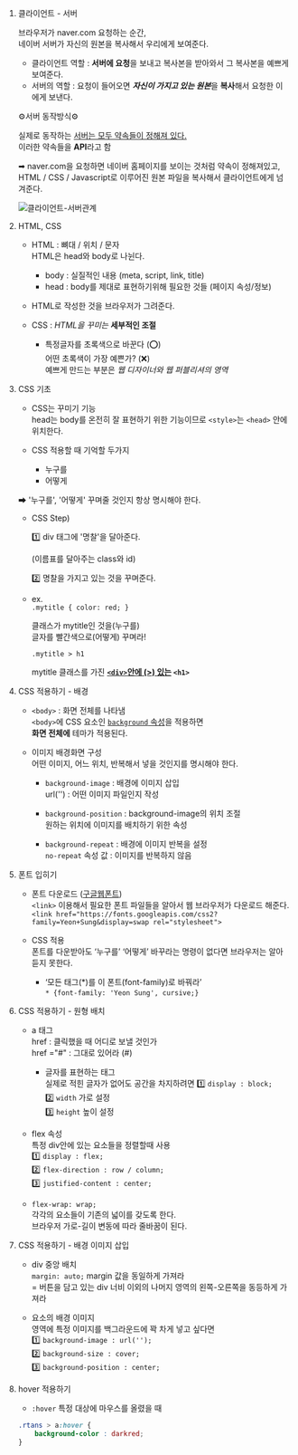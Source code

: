1. 클라이언트 - 서버

    브라우저가 naver.com 요청하는 순간,  
    네이버 서버가 자신의 원본을 복사해서 우리에게 보여준다.
    
    - 클라이언트 역할 : **서버에 요청**을 보내고 복사본을 받아와서 그 복사본을 예쁘게 보여준다.
    - 서버의 역할 : 요청이 들어오면 ***자신이 가지고 있는 원본***을 **복사**해서 요청한 이에게 보낸다.
    
     ⚙서버 동작방식⚙
    
    실제로 동작하는 <u>서버는 모두 약속들이 정해져 있다. </u>  
    이러한 약속들을 **API**라고 함
    
    ➡ naver.com을 요청하면 
    네이버 홈페이지를 보이는 것처럼 약속이 정해져있고,  
    HTML / CSS / Javascript로 이루어진 원본 파일을 복사해서 클라이언트에게 넘겨준다.
    
    ![클라이언트-서버관계](https://s3.us-west-2.amazonaws.com/secure.notion-static.com/f4770f1b-1509-4e69-b971-1cd5ceb258a6/Untitled.png?X-Amz-Algorithm=AWS4-HMAC-SHA256&X-Amz-Content-Sha256=UNSIGNED-PAYLOAD&X-Amz-Credential=AKIAT73L2G45EIPT3X45%2F20220125%2Fus-west-2%2Fs3%2Faws4_request&X-Amz-Date=20220125T110410Z&X-Amz-Expires=86400&X-Amz-Signature=6f4e0b36a59f763fba61322228b6ba9cdeb62a437b4514c1e837ae17db5cc2af&X-Amz-SignedHeaders=host&response-content-disposition=filename%20%3D%22Untitled.png%22&x-id=GetObject)
2. HTML, CSS
    - HTML : 뼈대 / 위치 / 문자  
    HTML은 head와 body로 나뉜다.
        - body : 실질적인 내용 (meta, script, link, title)
        - head :  body를 제대로 표현하기위해 필요한 것들 (페이지 속성/정보)
    - HTML로 작성한 것을 브라우저가 그려준다.

    - CSS : *HTML을 꾸미는* **세부적인 조절**
        - 특정글자를 초록색으로 바꾼다 (⭕)  
        어떤 초록색이 가장 예쁜가? (❌)  
        예쁘게 만드는 부분은 *웹 디자이너와 웹 퍼블리셔의 영역*
3. CSS 기초
    - CSS는 꾸미기 기능  
    head는 body를 온전히 잘 표현하기 위한 기능이므로
    `<style>`는 `<head>` 안에 위치한다.

    - CSS 적용할 때 기억할 두가지
        - 누구를
        - 어떻게  

    ➡ '누구를', '어떻게' 꾸며줄 것인지 항상 명시해야 한다.

    - CSS Step)

        1️⃣ div 태그에 '명찰'을 달아준다.

        (이름표를 달아주는 class와 id)

        2️⃣ 명찰을 가지고 있는 것을 꾸며준다.

    - ex.  
        `.mytitle { color: red; }`

        클래스가 mytitle인 것을(누구를)  
        글자를 빨간색으로(어떻게) 꾸며라!

        `.mytitle > h1`

        mytitle 클래스를 가진 <u>**`<div>`안에 (>) 있는</u> `<h1>`**

4. CSS 적용하기 - 배경
    - `<body>` : 화면 전체를 나타냄  
        `<body>`에 CSS 요소인 <u>`background` 속성</u>을 적용하면  
        **화면 전체에** 테마가 적용된다.
        
    - 이미지 배경화면 구성  
        어떤 이미지, 어느 위치, 반복해서 넣을 것인지를 명시해야 한다. 

        - `background-image` :  배경에 이미지 삽입  
        url('') : 어떤 이미지 파일인지 작성
        
        - `background-position` : background-image의 위치 조절  
        원하는 위치에 이미지를 배치하기 위한 속성
        
        - `background-repeat` : 배경에 이미지 반복을 설정  
        `no-repeat` 속성 값 : 이미지를 반복하지 않음
5. 폰트 입히기  
    - 폰트 다운로드 ([구글웹폰트](https://fonts.google.com/?subset=korean))  
    `<link>` 이용해서 필요한 폰트 파일들을 알아서 웹 브라우저가 다운로드 해준다.  
    `<link href="https://fonts.googleapis.com/css2?family=Yeon+Sung&display=swap rel="stylesheet">`

    - CSS 적용  
    폰트를 다운받아도 ‘누구를’ ‘어떻게’ 바꾸라는 명령이 없다면 브라우저는 알아듣지 못한다.  
        - ‘모든 태그(*)를 이 폰트(font-family)로 바꿔라’  
    `* {font-family: 'Yeon Sung', cursive;}`
6. CSS 적용하기 - 원형 배치
    - a 태그  
    href : 클릭했을 때 어디로 보낼 것인가  
    href ="#" : 그대로 있어라 (#)
        - 글자를 표현하는 태그  
        실제로 적힌 글자가 없어도 공간을 차지하려면
        1️⃣ `display : block;`  
        2️⃣ `width` 가로 설정  
        3️⃣ `height` 높이 설정

    - flex 속성  
    특정 div안에 있는 요소들을 정렬할때 사용  
    1️⃣ `display : flex;`  
    2️⃣ `flex-direction : row / column;`  
    3️⃣ `justified-content : center;`  
    - `flex-wrap: wrap;`  
    각각의 요소들이 기존의 넓이를 갖도록 한다.  
    브라우저 가로-길이 변동에 따라 줄바꿈이 된다.
1. CSS 적용하기 - 배경 이미지 삽입
    - div 중앙 배치   
    `margin: auto;` margin 값을 동일하게 가져라  
    = 버튼을 담고 있는 div 너비 이외의 나머지 영역의 왼쪽-오른쪽을 동등하게 가져라

    - 요소의 배경 이미지  
    영역에 특정 이미지를 백그라운드에 꽉 차게 넣고 싶다면  
    1️⃣ `background-image : url('');`  
    2️⃣ `background-size : cover;`  
    3️⃣ `background-position : center;`
1. hover 적용하기
    - `:hover` 특정 대상에 마우스를 올렸을 때
    ```CSS
    .rtans > a:hover {
        background-color : darkred;
    }
    ```
